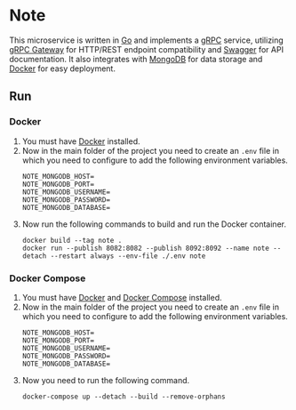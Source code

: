 # Note

This microservice is written in [Go](https://github.com/golang/go) and implements a [gRPC](https://grpc.io) service,
utilizing [gRPC Gateway](https://github.com/grpc-ecosystem/grpc-gateway) for HTTP/REST endpoint compatibility
and [Swagger](https://swagger.io/) for API documentation. It also integrates with [MongoDB](https://www.mongodb.com)
for data storage and [Docker](https://www.docker.com) for easy deployment.

## Run

### Docker

1. You must have [Docker](https://docs.docker.com/engine/install) installed.
2. Now in the main folder of the project you need to create an `.env` file in which you need to configure to add the
   following environment variables.
   ```
   NOTE_MONGODB_HOST=
   NOTE_MONGODB_PORT=
   NOTE_MONGODB_USERNAME=
   NOTE_MONGODB_PASSWORD=
   NOTE_MONGODB_DATABASE=
   ```
3. Now run the following commands to build and run the Docker container.
   ```
   docker build --tag note .
   docker run --publish 8082:8082 --publish 8092:8092 --name note --detach --restart always --env-file ./.env note
   ```

### Docker Compose

1. You must have [Docker](https://docs.docker.com/engine/install)
   and [Docker Compose](https://docs.docker.com/compose/install) installed.
2. Now in the main folder of the project you need to create an `.env` file in which you need to configure to add the
   following environment variables.
   ```
   NOTE_MONGODB_HOST=
   NOTE_MONGODB_PORT=
   NOTE_MONGODB_USERNAME=
   NOTE_MONGODB_PASSWORD=
   NOTE_MONGODB_DATABASE=
   ```
3. Now you need to run the following command.
   ```
   docker-compose up --detach --build --remove-orphans
   ```
